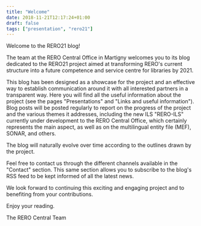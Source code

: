 ```yaml
---
title: "Welcome"
date: 2018-11-21T12:17:24+01:00
draft: false
tags: ["presentation", "rero21"]
---
```


Welcome to the RERO21 blog!

The team at the RERO Central Office in Martigny welcomes you to its blog dedicated to the RERO21 project aimed at transforming RERO's current structure into a future competence and service centre for libraries by 2021.

This blog has been designed as a showcase for the project and an effective way to establish communication around it with all interested partners in a transparent way.
Here you will find all the useful information about the project (see the pages "Presentations" and "Links and useful information").
Blog posts will be posted regularly to report on the progress of the project and the various themes it addresses, including the new ILS "RERO-ILS" currently under development
to the RERO Central Office, which certainly represents the main aspect, as well as on the multilingual entity file (MEF), SONAR, and others.

The blog will naturally evolve over time according to the outlines drawn by the project.

Feel free to contact us through the different channels available in the "Contact" section.
This same section allows you to subscribe to the blog's RSS feed to be kept informed of all the latest news.

We look forward to continuing this exciting and engaging project and to benefiting from your contributions.

Enjoy your reading.

The RERO Central Team
